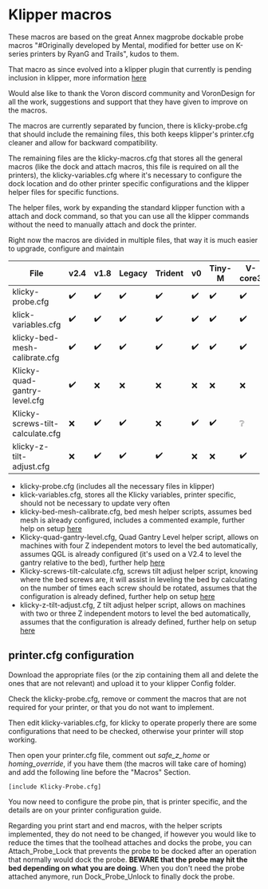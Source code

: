 # Klipper macros

These macros are  based on the great Annex magprobe dockable probe macros "#Originally developed by Mental, modified for better use on K-series printers by RyanG and Trails", kudos to them.

That macro as since evolved into a klipper plugin that currently is pending inclusion in klipper, more information [here](https://github.com/Annex-Engineering/Quickdraw_Probe/tree/main/Klipper_Macros)

Would alse like to thank the Voron discord community and VoronDesign for all the work, suggestions and support that they have given to improve on the macros.

The macros are currently separated by funcion, there is klicky-probe.cfg that should include the remaining files, this both keeps klipper's printer.cfg cleaner and allow for backward compatibility.

The remaining files are the klicky-macros.cfg that stores all the general macros (like the dock and attach macros, this file is required on all the printers), the klicky-variables.cfg where it's necessary to configure the dock location and do other printer specific configurations and the klipper helper files for specific functions.

The helper files, work by expanding the standard klipper function with a attach and dock command, so that you can use all the klipper commands without the need to manually attach and dock the printer.



Right now the macros are divided in multiple files, that way it is much easier to upgrade, configure and maintain

| File                             | v2.4               | v1.8               | Legacy             | Trident            | v0                 | Tiny-M             | V-core3            |
| -------------------------------- | ------------------ | ------------------ | ------------------ | ------------------ | ------------------ | ------------------ | ------------------ |
| klicky-probe.cfg                 | :heavy_check_mark: | :heavy_check_mark: | :heavy_check_mark: | :heavy_check_mark: | :heavy_check_mark: | :heavy_check_mark: | :heavy_check_mark: |
| klick-variables.cfg              | :heavy_check_mark: | :heavy_check_mark: | :heavy_check_mark: | :heavy_check_mark: | :heavy_check_mark: | :heavy_check_mark: | :heavy_check_mark: |
| klicky-bed-mesh-calibrate.cfg    | :heavy_check_mark: | :heavy_check_mark: | :heavy_check_mark: | :heavy_check_mark: | :heavy_check_mark: | :heavy_check_mark: | :heavy_check_mark: |
| Klicky-quad-gantry-level.cfg     | :heavy_check_mark: | :x:                | :x:                | :x:                | :x:                | :x:                | :x:                |
| Klicky-screws-tilt-calculate.cfg | :x:                | :heavy_check_mark: | :heavy_check_mark: | :x:                | :heavy_check_mark: | :heavy_check_mark: | :grey_question:    |
| klicky-z-tilt-adjust.cfg         | :x:                | :heavy_check_mark: | :heavy_check_mark: | :heavy_check_mark: | :x:                | :x:                | :heavy_check_mark: |



* klicky-probe.cfg (includes all the necessary files in klipper)
* klick-variables.cfg, stores all the Klicky variables, printer specific, should not be necessary to update very often
* klicky-bed-mesh-calibrate.cfg, bed mesh helper scripts, assumes bed mesh is already configured, includes a commented example, further help on setup [here](https://www.klipper3d.org/Bed_Mesh.html#bed-mesh)
* Klicky-quad-gantry-level.cfg, Quad Gantry Level helper script, allows on machines with four Z independent motors to level the bed automatically, assumes QGL is already configured (it's used on a V2.4 to level the gantry relative to the bed), further help [here](https://www.klipper3d.org/Config_Reference.html?h=quad#quad_gantry_level)
* Klicky-screws-tilt-calculate.cfg, screws tilt adjust helper script, knowing where the bed screws are, it will assist in leveling the bed by calculating on the number of times each screw should be rotated, assumes that the configuration is already defined, further help on setup [here](https://www.klipper3d.org/Manual_Level.html#adjusting-bed-leveling-screws-using-the-bed-probe)
* klicky-z-tilt-adjust.cfg, Z tilt adjust helper script, allows on machines with two or three Z independent motors to level the bed automatically, assumes that the configuration is already defined, further help on setup [here](https://www.klipper3d.org/Config_Reference.html?h=z_tilt#z_tilt)



## printer.cfg configuration 

Download the appropriate files (or the zip containing them all and delete the ones that are not relevant) and upload it to your klipper Config folder.

Check the klicky-probe.cfg, remove or comment the macros that are not required for your printer, or that you do not want to implement.

Then edit klicky-variables.cfg, for klicky to operate properly there are some configurations that need to be checked, otherwise your printer will stop working.

Then open your printer.cfg file, comment out *safe_z_home* or *homing_override*, if you have them (the macros will take care of homing) and add the following line before the "Macros" Section.

`[include Klicky-Probe.cfg]`

You now need to configure the probe pin, that is printer specific, and the details are on your printer configuration guide.

Regarding you print start and end macros, with the helper scripts implemented, they do not need to be changed, if however you would like to reduce the times that the toolhead attaches and docks the probe, you can Attach_Probe_Lock that prevents the probe to be docked after an operation that normally would dock the probe. **BEWARE that the probe may hit the bed depending on what you are doing**. When you don't need the probe attached anymore, run Dock_Probe_Unlock to finally dock the probe.
